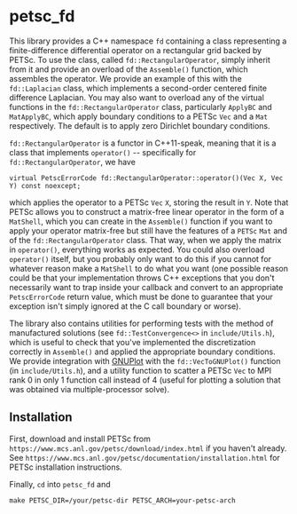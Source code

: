 # petsc_fd
This library provides a C++ namespace `fd` containing a class representing a finite-difference differential operator on a rectangular grid backed by PETSc. To use the class, called `fd::RectangularOperator`, simply inherit from it and provide an overload of the `Assemble()` function, which assembles the 
operator. We provide an example of this with the `fd::Laplacian` class, which implements a second-order centered finite difference Laplacian. 
You may also want to overload any of the virtual functions in the `fd::RectangularOperator` class, particularly `ApplyBC` and `MatApplyBC`, which apply 
boundary conditions to a PETSc `Vec` and a `Mat` respectively. The default is to apply zero Dirichlet boundary conditions.

`fd::RectangularOperator` is a functor in C++11-speak, meaning that it is a class that implements `operator()` -- specifically for 
`fd::RectangularOperator`, we have
```
virtual PetscErrorCode fd::RectangularOperator::operator()(Vec X, Vec Y) const noexcept;
```
which applies the operator to a PETSc `Vec` `X`, storing the result in `Y`. Note that PETSc allows you to construct a matrix-free linear operator
in the form of a `MatShell`, which you can create in the `Assemble()` function if you want to apply your operator matrix-free but still have the features
of a `PETSc` `Mat` and of the `fd::RectangularOperator` class. That way, when we apply the matrix in `operator()`, everything works as expected. You could
also overload `operator()` itself, but you probably only want to do this if you cannot for whatever reason make a `MatShell` to do what you want
(one possible reason could be that your implementation throws C++ exceptions that you don't necessarily want to trap inside your callback and convert
to an appropriate `PetscErrorCode` return value, which must be done to guarantee that your exception isn't simply ignored at the C call boundary or worse).

The library also contains utilities for performing tests with the method of manufactured solutions (see `fd::TestConvergence<>` in `include/Utils.h`),
which is useful to check that you've implemented the discretization correctly in  `Assemble()` and applied the appropriate boundary conditions. We 
provide integration with [GNUPlot](http://www.gnuplot.info/) with the `fd::VecToGNUPlot()` function (in `include/Utils.h`), and a utility function to 
scatter a PETSc `Vec` to MPI rank 0 in only 1 function call instead of 4 (useful for plotting a solution that was obtained via multiple-processor solve).
## Installation
First, download and install PETSc from ```https://www.mcs.anl.gov/petsc/download/index.html``` if you haven't already. See ```https://www.mcs.anl.gov/petsc/documentation/installation.html``` for PETSc installation instructions.  

Finally, ```cd``` into ```petsc_fd``` and
```
make PETSC_DIR=/your/petsc-dir PETSC_ARCH=your-petsc-arch
```
